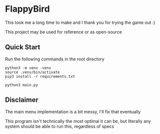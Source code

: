 # FlappyBird

This took me a long time to make and I thank you for trying the game out :)

This project may be used for reference or as open-source

## Quick Start

Run the following commands in the root directory

```shell
python3 -m venv .venv
source .venv/bin/activate
pip3 install -r requirements.txt

python3 main.py
```

## Disclaimer

The main menu implementation is a bit messy, I'll fix that eventually

This program isn't technically the most optimal it can be, but literally any system should be able to run this, regardless of specs
